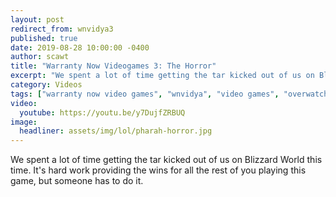 ```yaml
---
layout: post
redirect_from: wnvidya3
published: true
date: 2019-08-28 10:00:00 -0400
author: scawt
title: "Warranty Now Videogames 3: The Horror"
excerpt: "We spent a lot of time getting the tar kicked out of us on Blizzard World this time. It's hard work providing the wins for all the rest of you playing this game, but someone has to do it."
category: Videos
tags: ["warranty now video games", "wnvidya", "video games", "overwatch", "only put in victories", "oh I should be doing something", "high skee ball points", "what even is bitcoins", "blockchain", "an embarrassment of loot boxes", "bawxes", "Hammond strats", "XX69PAPI69XX", "0.00m to go", "special post-credit scenes"]
video:
  youtube: https://youtu.be/y7DujfZRBUQ
image:
  headliner: assets/img/lol/pharah-horror.jpg
---
```


We spent a lot of time getting the tar kicked out of us on Blizzard World this time. It's hard work providing the wins for all the rest of you playing this game, but someone has to do it.
